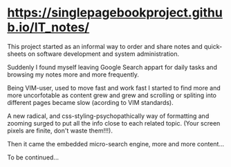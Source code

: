 # https://singlepagebookproject.github.io/IT_notes/

 This project started as an informal way to order and share notes and quick-sheets on software development and system administration.
 
 Suddenly I found myself leaving Google Search appart for daily tasks and browsing my notes more and more frequently.
 
 Being  VIM-user, used to move fast and work fast I started to find more and more uncorfotable as content grew and grew and scrolling or spliting into different pages became slow (acording to VIM standards).
 
  A new radical, and css-styling-psychopathically way of formatting and zooming surged to put all the info close to each related topic. (Your screen pixels are finite, don't waste them!!!). 
 
 Then it came the embedded micro-search engine, more and more content...
 
 To be continued...

